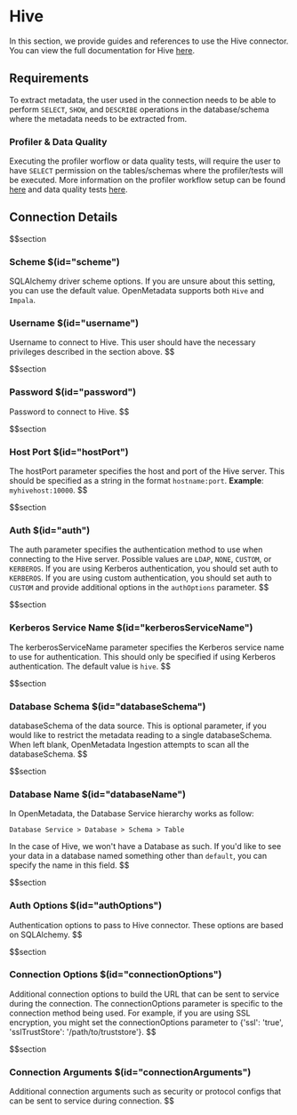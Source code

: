 # Hive
In this section, we provide guides and references to use the Hive connector. You can view the full documentation for Hive [here](https://docs.open-metadata.org/connectors/database/hive).

## Requirements
To extract metadata, the user used in the connection needs to be able to perform `SELECT`, `SHOW`, and `DESCRIBE` operations in the database/schema where the metadata needs to be extracted from.

### Profiler & Data Quality
Executing the profiler worflow or data quality tests, will require the user to have `SELECT` permission on the tables/schemas where the profiler/tests will be executed. More information on the profiler workflow setup can be found [here](https://docs.open-metadata.org/connectors/ingestion/workflows/profiler) and data quality tests [here](https://docs.open-metadata.org/connectors/ingestion/workflows/data-quality).

## Connection Details

$$section
### Scheme $(id="scheme")
SQLAlchemy driver scheme options. If you are unsure about this setting, you can use the default value. OpenMetadata supports both `Hive` and `Impala`.
### Username $(id="username")
Username to connect to Hive. This user should have the necessary privileges described in the section above.
$$

$$section
### Password $(id="password")
Password to connect to Hive.
$$

$$section
### Host Port $(id="hostPort")
The hostPort parameter specifies the host and port of the Hive server. This should be specified as a string in the format `hostname:port`.
**Example**: `myhivehost:10000`.
$$

$$section
### Auth $(id="auth")
The auth parameter specifies the authentication method to use when connecting to the Hive server. Possible values are `LDAP`, `NONE`, `CUSTOM`, or `KERBEROS`. If you are using Kerberos authentication, you should set auth to `KERBEROS`. If you are using custom authentication, you should set auth to `CUSTOM` and provide additional options in the `authOptions` parameter.
$$

$$section
### Kerberos Service Name $(id="kerberosServiceName")
The kerberosServiceName parameter specifies the Kerberos service name to use for authentication. This should only be specified if using Kerberos authentication. The default value is `hive`.
$$

$$section
### Database Schema $(id="databaseSchema")
databaseSchema of the data source. This is optional parameter, if you would like to restrict the metadata reading to a single databaseSchema. When left blank, OpenMetadata Ingestion attempts to scan all the databaseSchema.
$$

$$section
### Database Name $(id="databaseName")
In OpenMetadata, the Database Service hierarchy works as follow:
```
Database Service > Database > Schema > Table
```
In the case of Hive, we won't have a Database as such. If you'd like to see your data in a database named something other than `default`, you can specify the name in this field.
$$

$$section
### Auth Options $(id="authOptions")
Authentication options to pass to Hive connector. These options are based on SQLAlchemy.
$$

$$section
### Connection Options $(id="connectionOptions")
Additional connection options to build the URL that can be sent to service during the connection. The connectionOptions parameter is specific to the connection method being used. For example, if you are using SSL encryption, you might set the connectionOptions parameter to {'ssl': 'true', 'sslTrustStore': '/path/to/truststore'}.
$$

$$section
### Connection Arguments $(id="connectionArguments")
Additional connection arguments such as security or protocol configs that can be sent to service during connection.
$$